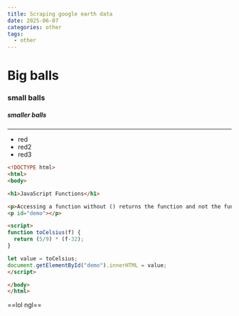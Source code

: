 ```yaml
---
title: Scraping google earth data
date: 2025-06-07
categories: other
tags:
  - other
---
```

# Big balls
### small balls
##### smaller balls

---
- red
- red2
- red3

```html
<!DOCTYPE html>
<html>
<body>

<h1>JavaScript Functions</h1>

<p>Accessing a function without () returns the function and not the function result:</p>
<p id="demo"></p>

<script>
function toCelsius(f) {
  return (5/9) * (f-32);
}

let value = toCelsius;
document.getElementById("demo").innerHTML = value;
</script>

</body>
</html>

```

==lol ngl==
